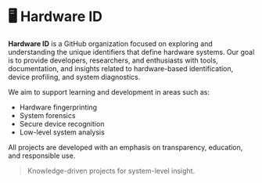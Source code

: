 # 🖥️ Hardware ID

**Hardware ID** is a GitHub organization focused on exploring and understanding the unique identifiers that define hardware systems. Our goal is to provide developers, researchers, and enthusiasts with tools, documentation, and insights related to hardware-based identification, device profiling, and system diagnostics.

We aim to support learning and development in areas such as:

- Hardware fingerprinting  
- System forensics  
- Secure device recognition  
- Low-level system analysis  

All projects are developed with an emphasis on transparency, education, and responsible use.

> Knowledge-driven projects for system-level insight.
